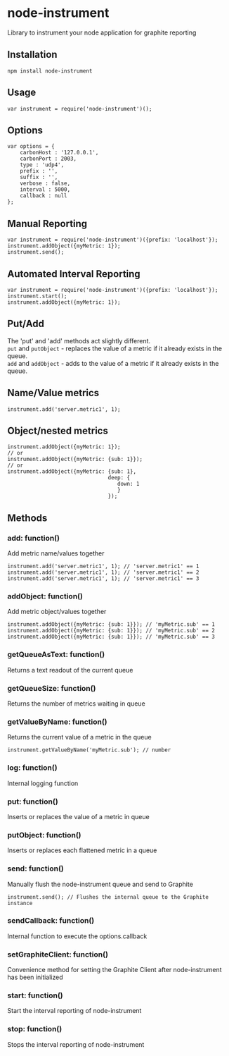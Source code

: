 # node-instrument
Library to instrument your node application for graphite reporting


## Installation 
`npm install node-instrument`


## Usage
`var instrument = require('node-instrument')();`


## Options
	var options = {
		carbonHost : '127.0.0.1',
		carbonPort : 2003,
		type : 'udp4',
		prefix : '',
		suffix : '',
		verbose : false,
		interval : 5000,
		callback : null
	};
	
## Manual Reporting

    var instrument = require('node-instrument')({prefix: 'localhost'});
    instrument.addObject({myMetric: 1});
    instrument.send();
    
## Automated Interval Reporting

    var instrument = require('node-instrument')({prefix: 'localhost'});
    instrument.start();
    instrument.addObject({myMetric: 1});
    
## Put/Add
The 'put' and 'add' methods act slightly different.  
`put` and `putObject` - replaces the value of a metric if it already exists in the queue.  
`add` and `addObject` - adds to the value of a metric if it already exists in the queue.
    
## Name/Value metrics

    instrument.add('server.metric1', 1);
    
## Object/nested metrics

    instrument.addObject({myMetric: 1});
    // or
    instrument.addObject({myMetric: {sub: 1}});
    // or 
    instrument.addObject({myMetric: {sub: 1}, 
    								deep: {
    								   down: 1
    								   }
    								});


## Methods

### add: function()
Add metric name/values together

    instrument.add('server.metric1', 1); // 'server.metric1' == 1
	instrument.add('server.metric1', 1); // 'server.metric1' == 2
	instrument.add('server.metric1', 1); // 'server.metric1' == 3
	

### addObject: function()
Add metric object/values together

	instrument.addObject({myMetric: {sub: 1}}); // 'myMetric.sub' == 1
	instrument.addObject({myMetric: {sub: 1}}); // 'myMetric.sub' == 2
	instrument.addObject({myMetric: {sub: 1}}); // 'myMetric.sub' == 3

### getQueueAsText: function()
Returns a text readout of the current queue

### getQueueSize: function()
Returns the number of metrics waiting in queue

### getValueByName: function()
Returns the current value of a metric in the queue

	instrument.getValueByName('myMetric.sub'); // number

### log: function()
Internal logging function

### put: function()
Inserts or replaces the value of a metric in queue

### putObject: function()
Inserts or replaces each flattened metric in a queue

### send: function()
Manually flush the node-instrument queue and send to Graphite

	instrument.send(); // Flushes the internal queue to the Graphite instance

### sendCallback: function()
Internal function to execute the options.callback

### setGraphiteClient: function()
Convenience method for setting the Graphite Client after node-instrument has been initialized 

### start: function()
Start the interval reporting of node-instrument

### stop: function()
Stops the interval reporting of node-instrument